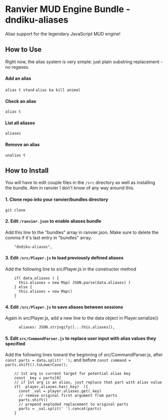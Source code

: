# Ranvier MUD Engine Bundle - dndiku-aliases
Alias support for the legendary JavaScript MUD engine!


## How to Use
Right now, the alias system is very simple: just plain substring replacement - no regexes.


#### Add an alias
`alias t stand`
`alias ka kill animal`

#### Check an alias
`alias t`

#### List all aliases
`aliases`

#### Remove an alias
`unalias t`





## How to Install
You will have to edit couple files in the `/src` directory as well as installing the bundle. Atm in ranvier I don't know of any way around this.

#### 1. Clone repo into your ranvier/bundles directory
```
git clone 
```

#### 2. Edit `/ranvier.json` to enable aliases bundle
Add this line to the "bundles" array in ranvier.json. Make sure to delete the comma if it's last entry in "bundles" array.
```
    "dndiku-aliases",
```

#### 3. Edit `/src/Player.js` to load previously defined aliases 
Add the following line to src/Player.js in the constructor method
```
    if( data.aliases ) {
      this.aliases = new Map( JSON.parse(data.aliases) )
    } else {
      this.aliases = new Map()
    }
```

#### 4. Edit `/src/Player.js` to save aliases between sessions 
Again in src/Player.js, add a new line to the data object in Player.serialize() 
```
      aliases: JSON.stringify([...this.aliases]),
```

#### 5. Edit `src/CommandParser.js` to replace user input with alias values they specified
Add the following lines toward the beginning of src/CommandParser.js, after `const parts = data.split(' ');` and before `const command = parts.shift().toLowerCase();`
```
    // 1st arg is current target for potential alias key
    const _key = parts[0] 
    // if 1st arg is an alias, just replace that part with alias value
    if(  player.aliases.has(_key)  ){
      const _val = player.aliases.get(_key)
      // remove original first argument from parts
      parts.shift()
      // prepend exploded replacement to original parts
      parts = _val.split(' ').concat(parts)
    }
```